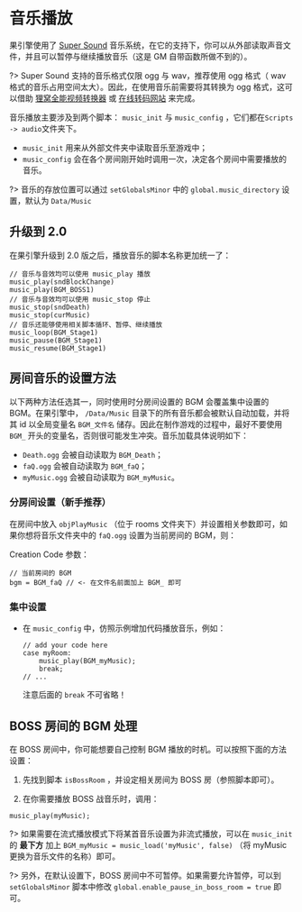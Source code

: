# 音乐播放

果引擎使用了 [Super Sound](http://gmc.yoyogames.com/index.php?showtopic=120034) 音乐系统，在它的支持下，你可以从外部读取声音文件，并且可以暂停与继续播放音乐（这是 GM 自带函数所做不到的）。

?> Super Sound 支持的音乐格式仅限 ogg 与 wav，推荐使用 ogg 格式（ wav 格式的音乐占用空间太大）。因此，在使用音乐前需要将其转换为 ogg 格式，这可以借助 [狸窝全能视频转换器](http://www.leawo.cn) 或 [在线转码网站](https://convertio.co/zh/) 来完成。

音乐播放主要涉及到两个脚本： `music_init` 与 `music_config` ，它们都在`Scripts -> audio`文件夹下。

- `music_init` 用来从外部文件夹中读取音乐至游戏中；
- `music_config` 会在各个房间刚开始时调用一次，决定各个房间中需要播放的音乐。

?> 音乐的存放位置可以通过 `setGlobalsMinor` 中的 `global.music_directory` 设置，默认为 `Data/Music`

## 升级到 2.0

在果引擎升级到 2.0 版之后，播放音乐的脚本名称更加统一了：

```gml
// 音乐与音效均可以使用 music_play 播放
music_play(sndBlockChange)
music_play(BGM_BOSS1)
// 音乐与音效均可以使用 music_stop 停止
music_stop(sndDeath)
music_stop(curMusic)
// 音乐还能够使用相关脚本循环、暂停、继续播放
music_loop(BGM_Stage1)
music_pause(BGM_Stage1)
music_resume(BGM_Stage1)
```

## 房间音乐的设置方法

以下两种方法任选其一，同时使用时分房间设置的 BGM 会覆盖集中设置的 BGM。在果引擎中， `/Data/Music` 目录下的所有音乐都会被默认自动加载，并将其 id 以全局变量名 `BGM_文件名` 储存。因此在制作游戏的过程中，最好不要使用 `BGM_` 开头的变量名，否则很可能发生冲突。音乐加载具体说明如下：

- `Death.ogg` 会被自动读取为 `BGM_Death`；
- `faQ.ogg` 会被自动读取为 `BGM_faQ`；
- `myMusic.ogg` 会被自动读取为 `BGM_myMusic`。

### 分房间设置（新手推荐）

在房间中放入 `objPlayMusic` （位于 rooms 文件夹下）并设置相关参数即可，如果你想将音乐文件夹中的 `faQ.ogg` 设置为当前房间的 BGM，则：

Creation Code 参数：

```gml
// 当前房间的 BGM
bgm = BGM_faQ // <- 在文件名前面加上 BGM_ 即可
```

### 集中设置

- 在 `music_config` 中，仿照示例增加代码播放音乐，例如：

  ```gml
  // add your code here
  case myRoom:
      music_play(BGM_myMusic);
      break;
  // ...
  ```

  注意后面的 `break` 不可省略！

## BOSS 房间的 BGM 处理

在 BOSS 房间中，你可能想要自己控制 BGM 播放的时机。可以按照下面的方法设置：

1.  先找到脚本 `isBossRoom` ，并设定相关房间为 BOSS 房（参照脚本即可）。

2.  在你需要播放 BOSS 战音乐时，调用：

```gml
music_play(myMusic);
```

?> 如果需要在流式播放模式下将某首音乐设置为非流式播放，可以在 `music_init` 的 **最下方** 加上 `BGM_myMusic = music_load('myMusic', false)` （将 myMusic 更换为音乐文件的名称）即可。

?> 另外，在默认设置下，BOSS 房间中不可暂停。如果需要允许暂停，可以到 `setGlobalsMinor` 脚本中修改 `global.enable_pause_in_boss_room = true` 即可。
